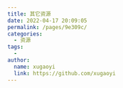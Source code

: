 ```yaml
---
title: 其它资源
date: 2022-04-17 20:09:05
permalink: /pages/9e309c/
categories:
  - 资源
tags:
  - 
author: 
  name: xugaoyi
  link: https://github.com/xugaoyi
---
```

